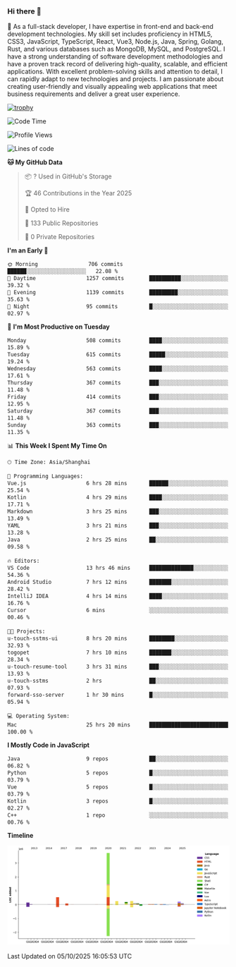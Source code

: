 ### Hi there 👋

🌱 As a full-stack developer, I have expertise in front-end and back-end development technologies. My skill set includes proficiency in HTML5, CSS3, JavaScript, TypeScript, React, Vue3, Node.js, Java, Spring, Golang, Rust, and various databases such as MongoDB, MySQL, and PostgreSQL. I have a strong understanding of software development methodologies and have a proven track record of delivering high-quality, scalable, and efficient applications. With excellent problem-solving skills and attention to detail, I can rapidly adapt to new technologies and projects. I am passionate about creating user-friendly and visually appealing web applications that meet business requirements and deliver a great user experience.

[![trophy](https://github-profile-trophy.vercel.app/?username=elton&rank=SECRET,SSS,SS,S,AAA,AA,A&theme=onedark&no-frame=true&margin-w=10)](https://github.com/ryo-ma/github-profile-trophy)

<!--START_SECTION:waka-->
![Code Time](http://img.shields.io/badge/Code%20Time-1%2C950%20hrs%2021%20mins-blue)

![Profile Views](http://img.shields.io/badge/Profile%20Views-0-blue)

![Lines of code](https://img.shields.io/badge/From%20Hello%20World%20I%27ve%20Written-5.9%20million%20lines%20of%20code-blue)

**🐱 My GitHub Data** 

> 📦 ? Used in GitHub's Storage 
 > 
> 🏆 46 Contributions in the Year 2025
 > 
> 💼 Opted to Hire
 > 
> 📜 133 Public Repositories 
 > 
> 🔑 0 Private Repositories 
 > 
**I'm an Early 🐤** 

```text
🌞 Morning                706 commits         ██████░░░░░░░░░░░░░░░░░░░   22.08 % 
🌆 Daytime                1257 commits        ██████████░░░░░░░░░░░░░░░   39.32 % 
🌃 Evening                1139 commits        █████████░░░░░░░░░░░░░░░░   35.63 % 
🌙 Night                  95 commits          █░░░░░░░░░░░░░░░░░░░░░░░░   02.97 % 
```
📅 **I'm Most Productive on Tuesday** 

```text
Monday                   508 commits         ████░░░░░░░░░░░░░░░░░░░░░   15.89 % 
Tuesday                  615 commits         █████░░░░░░░░░░░░░░░░░░░░   19.24 % 
Wednesday                563 commits         ████░░░░░░░░░░░░░░░░░░░░░   17.61 % 
Thursday                 367 commits         ███░░░░░░░░░░░░░░░░░░░░░░   11.48 % 
Friday                   414 commits         ███░░░░░░░░░░░░░░░░░░░░░░   12.95 % 
Saturday                 367 commits         ███░░░░░░░░░░░░░░░░░░░░░░   11.48 % 
Sunday                   363 commits         ███░░░░░░░░░░░░░░░░░░░░░░   11.35 % 
```


📊 **This Week I Spent My Time On** 

```text
🕑︎ Time Zone: Asia/Shanghai

💬 Programming Languages: 
Vue.js                   6 hrs 28 mins       ██████░░░░░░░░░░░░░░░░░░░   25.54 % 
Kotlin                   4 hrs 29 mins       ████░░░░░░░░░░░░░░░░░░░░░   17.71 % 
Markdown                 3 hrs 25 mins       ███░░░░░░░░░░░░░░░░░░░░░░   13.49 % 
YAML                     3 hrs 21 mins       ███░░░░░░░░░░░░░░░░░░░░░░   13.28 % 
Java                     2 hrs 25 mins       ██░░░░░░░░░░░░░░░░░░░░░░░   09.58 % 

🔥 Editors: 
VS Code                  13 hrs 46 mins      ██████████████░░░░░░░░░░░   54.36 % 
Android Studio           7 hrs 12 mins       ███████░░░░░░░░░░░░░░░░░░   28.42 % 
IntelliJ IDEA            4 hrs 14 mins       ████░░░░░░░░░░░░░░░░░░░░░   16.76 % 
Cursor                   6 mins              ░░░░░░░░░░░░░░░░░░░░░░░░░   00.46 % 

🐱‍💻 Projects: 
u-touch-sstms-ui         8 hrs 20 mins       ████████░░░░░░░░░░░░░░░░░   32.93 % 
togopet                  7 hrs 10 mins       ███████░░░░░░░░░░░░░░░░░░   28.34 % 
u-touch-resume-tool      3 hrs 31 mins       ███░░░░░░░░░░░░░░░░░░░░░░   13.93 % 
u-touch-sstms            2 hrs               ██░░░░░░░░░░░░░░░░░░░░░░░   07.93 % 
forward-sso-server       1 hr 30 mins        █░░░░░░░░░░░░░░░░░░░░░░░░   05.94 % 

💻 Operating System: 
Mac                      25 hrs 20 mins      █████████████████████████   100.00 % 
```

**I Mostly Code in JavaScript** 

```text
Java                     9 repos             ██░░░░░░░░░░░░░░░░░░░░░░░   06.82 % 
Python                   5 repos             █░░░░░░░░░░░░░░░░░░░░░░░░   03.79 % 
Vue                      5 repos             █░░░░░░░░░░░░░░░░░░░░░░░░   03.79 % 
Kotlin                   3 repos             █░░░░░░░░░░░░░░░░░░░░░░░░   02.27 % 
C++                      1 repo              ░░░░░░░░░░░░░░░░░░░░░░░░░   00.76 % 
```



**Timeline**

![Lines of Code chart](https://raw.githubusercontent.com/elton/elton/main/assets/bar_graph.png)


 Last Updated on 05/10/2025 16:05:53 UTC
<!--END_SECTION:waka-->

<!--
**elton/elton** is a ✨ _special_ ✨ repository because its `README.md` (this file) appears on your GitHub profile.

Here are some ideas to get you started:

- 🔭 I’m currently working on ...
- 🌱 I’m currently learning ...
- 👯 I’m looking to collaborate on ...
- 🤔 I’m looking for help with ...
- 💬 Ask me about ...
- 📫 How to reach me: ...
- 😄 Pronouns: ...
- ⚡ Fun fact: ...
-->
